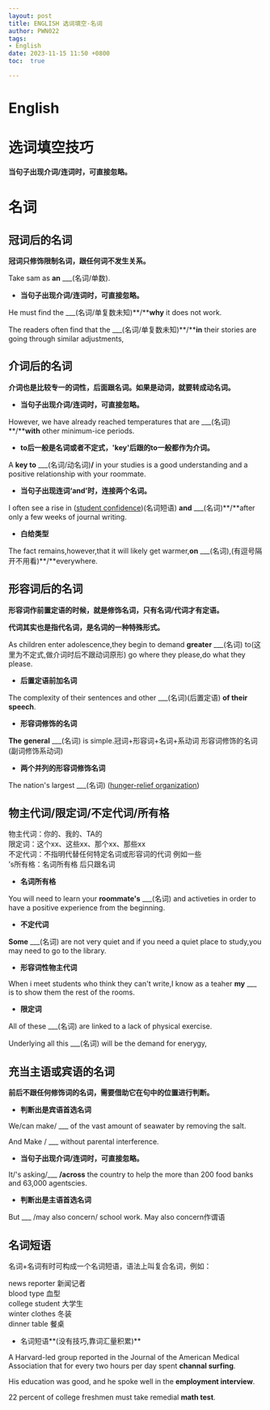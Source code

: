 ```yaml
---
layout: post
title: ENGLISH 选词填空-名词
author: PWN022
tags:
- English
date: 2023-11-15 11:50 +0800
toc:  true

---
```


# English

# 选词填空技巧

**当句子出现介词/连词时，可直接忽略。**

# 名词

## 冠词后的名词

**冠词只修饰限制名词，跟任何词不发生关系。**

Take sam as **an** ___(名词/单数).

- **当句子出现介词/连词时，可直接忽略。**

He must find the ___(名词/单复数未知)**/****why** it does not work.

The readers often find that the ___(名词/单复数未知)**/****in** their stories are going through similar adjustments,

## 介词后的名词

**介词也是比较专一的词性，后面跟名词。如果是动词，就要转成动名词。**

- **当句子出现介词/连词时，可直接忽略。**

However, we have already reached temperatures that are ___(名词) **/****with** other minimum-ice periods.

- **to后一般是名词或者不定式，'key'后跟的to一般都作为介词。**

A **key to** ___(名词/动名词)**/** in your studies is a good understanding and a positive relationship with your roommate.

-  **当句子出现连词‘and’时，连接两个名词。**

I often see a rise in (<u>student confidence</u>)(名词短语) **and** ___(名词)**/**after only a few weeks of journal writing.

-  **白给类型**

The fact remains,however,that it will likely get warmer,**on** ___(名词),(有逗号隔开不用看)**/**everywhere.

## 形容词后的名词

**形容词作前置定语的时候，就是修饰名词，只有名词/代词才有定语。**

**代词其实也是指代名词，是名词的一种特殊形式。**

As children enter adolescence,they begin to demand **greater** ___(名词) to(这里为不定式,做介词时后不跟动词原形) go where they please,do what they please.

- **后置定语前加名词**

The complexity of their sentences and other ___(名词)(后置定语) **of their speech**.

- **形容词修饰的名词**

**The** **general** ___(名词) is simple.冠词+形容词+名词+系动词 形容词修饰的名词(副词修饰系动词)

- **两个并列的形容词修饰名词**

The nation's largest ___(名词) (<u>hunger-relief organization</u>)

## 物主代词/限定词/不定代词/所有格

物主代词：你的、我的、TA的  
限定词：这个xx、这些xx、那个xx、那些xx  
不定代词：不指明代替任何特定名词或形容词的代词 例如一些  
’s所有格：名词所有格 后只跟名词

- **名词所有格**

You will need to learn your **roommate's** ___(名词) and activeties in order to have a positive experience from the beginning.

- **不定代词**

**Some** ___(名词) are not very quiet and if you need a quiet place to study,you may need to go to the library.

- **形容词性物主代词**

When i meet students who think they can't write,I know as a teaher **my** ___ is to show them the rest of the rooms.

-  **限定词**

All of these ___(名词) are linked to a lack of physical exercise.

Underlying all this ___(名词) will be the demand for enerygy,

## 充当主语或宾语的名词

**前后不跟任何修饰词的名词，需要借助它在句中的位置进行判断。**

- **判断出是宾语首选名词**

We/can make/ ___ of the vast amount of seawater by removing the salt. 

And Make / ___ without parental interference.

- **当句子出现介词/连词时，可直接忽略。**

It/'s asking/___ **/across** the country to help the more than 200 food banks and 63,000 agentscies.

- **判断出是主语首选名词**

But ___ /may also concern/ school work. May also concern作谓语

## 名词短语

名词+名词有时可构成一个名词短语，语法上叫复合名词，例如：

news reporter	  新闻记者  
blood type			血型  
college student	大学生  
winter clothes	  冬装  
dinner table		  餐桌

- 名词短语**(没有技巧,靠词汇量积累)**

A Harvard-led group reported in the Journal of the American Medical Association that for every two hours per day spent **channal surfing**.

His education was good, and he spoke well in the **employment interview**.

22 percent of college freshmen must take remedial **math test**.

